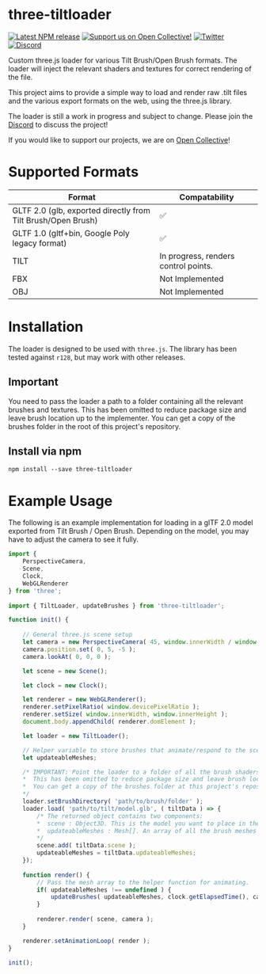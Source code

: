 # three-tiltloader

[![Latest NPM release](https://img.shields.io/npm/v/three-tiltloader.svg)](https://www.npmjs.com/package/three-tiltloader)
[![Support us on Open Collective!](https://img.shields.io/opencollective/all/icosa?logo=open-collective&label=Support%20us%20on%20Open%20Collective%21)](https://opencollective.com/icosa)
[![Twitter](https://img.shields.io/badge/follow-%40IcosaGallery-blue.svg?style=flat&logo=twitter)](https://twitter.com/IcosaGallery)
[![Discord](https://discordapp.com/api/guilds/783806589991780412/embed.png?style=shield)](https://discord.gg/W7NCEYnEfy)

Custom three.js loader for various Tilt Brush/Open Brush formats. The loader will inject the relevant shaders and textures for correct rendering of the file.

This project aims to provide a simple way to load and render raw .tilt files and the various export formats on the web, using the three.js library.

The loader is still a work in progress and subject to change. Please join the [Discord](https://discord.gg/W7NCEYnEfy) to discuss the project!

If you would like to support our projects, we are on [Open Collective](https://opencollective.com/icosa)!

# Supported Formats

|Format|Compatability|
|-|-|
| GLTF 2.0 (glb, exported directly from Tilt Brush/Open Brush) | ✅ |
| GLTF 1.0 (gltf+bin, Google Poly legacy format) | ✅ |
| TILT | In progress, renders control points. |
| FBX | Not Implemented |
| OBJ | Not Implemented |

# Installation

The loader is designed to be used with `three.js`. The library has been tested against `r128`, but may work with other releases.

## Important
You need to pass the loader a path to a folder containing all the relevant brushes and textures. This has been omitted to reduce package size and leave brush location up to the implementer. You can get a copy of the brushes folder in the root of this project's repository.


## Install via npm
`npm install --save three-tiltloader`

# Example Usage
The following is an example implementation for loading in a glTF 2.0 model exported from Tilt Brush / Open Brush. Depending on the model, you may have to adjust the camera to see it fully.

```js
import {
    PerspectiveCamera,
    Scene,
    Clock,
    WebGLRenderer
} from 'three';
    
import { TiltLoader, updateBrushes } from 'three-tiltloader';

function init() {
    
    // General three.js scene setup
    let camera = new PerspectiveCamera( 45, window.innerWidth / window.innerHeight, 0.01, 100 );
    camera.position.set( 0, 5, -5 );
    camera.lookAt( 0, 0, 0 );

    let scene = new Scene();

    let clock = new Clock();

    let renderer = new WebGLRenderer();
    renderer.setPixelRatio( window.devicePixelRatio );
    renderer.setSize( window.innerWidth, window.innerHeight );
    document.body.appendChild( renderer.domElement );

    let loader = new TiltLoader();

    // Helper variable to store brushes that animate/respond to the scene
    let updateableMeshes;

    /* IMPORTANT: Point the loader to a folder of all the brush shaders and textures.
    *  This has been omitted to reduce package size and leave brush location up to the implementer.
    *  You can get a copy of the brushes folder at this project's repository.
    */
    loader.setBrushDirectory( 'path/to/brush/folder' );
    loader.load( 'path/to/tilt/model.glb', ( tiltData ) => {
        /* The returned object contains two components:
        *  scene : Object3D. This is the model you want to place in the scene
        *  updateableMeshes : Mesh[]. An array of all the brush meshes that require updating. Save this to a variable.
        */
        scene.add( tiltData.scene );
        updateableMeshes = tiltData.updateableMeshes;
    });
    
    function render() {
        // Pass the mesh array to the helper function for animating.
        if( updateableMeshes !== undefined ) {
            updateBrushes( updateableMeshes, clock.getElapsedTime(), camera.position );
        }
        
        renderer.render( scene, camera );
    }

    renderer.setAnimationLoop( render );
}

init();
```